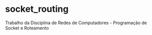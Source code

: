 # socket_routing
Trabalho da Disciplina de Redes de Computadores - Programação de Socket e Roteamento
